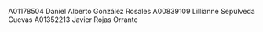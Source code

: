 A01178504 Daniel Alberto González Rosales
A00839109 Lillianne Sepúlveda Cuevas
A01352213 Javier Rojas Orrante
